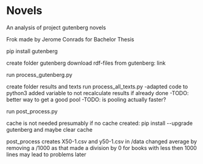 # Novels
An analysis of project gutenberg novels

Frok made by Jerome Conrads for Bachelor Thesis

pip install gutenberg

create folder gutenberg
download rdf-files from gutenberg: link

run process_gutenberg.py

create folder results and texts
run process_all_texts.py
-adapted code to python3
added variable to not recalculate results if already done
-TODO: better way to get a good pool
-TODO: is pooling actually faster?


run post_process.py

cache is not needed presumably
if no cache created: 
pip install --upgrade gutenberg
and maybe clear cache

post_process creates X50-1.csv and y50-1.csv in /data 
changed average by removing a /1000 as that made a division by 0 for books with less then 1000 lines
may lead to problems later
